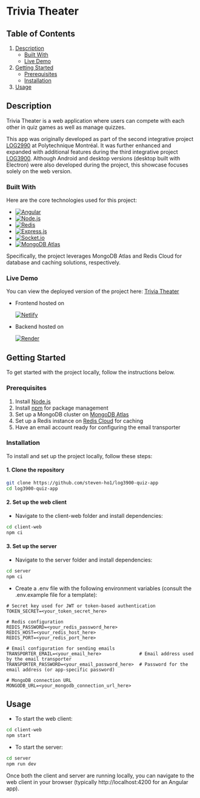 # Trivia Theater

## Table of Contents

1. [Description](#description)
    - [Built With](#built-with)
    - [Live Demo](#live-demo)
2. [Getting Started](#getting-started)
    - [Prerequisites](#prerequisites)
    - [Installation](#installation)
3. [Usage](#usage)

## Description

Trivia Theater is a web application where users can compete with each other in quiz games as well as manage quizzes.

This app was originally developed as part of the second integrative project [LOG2990](https://www.polymtl.ca/programmes/cours/projet-de-logiciel-dapplication-web) at Polytechnique Montréal.
It was further enhanced and expanded with additional features during the third integrative project [LOG3900](https://www.polymtl.ca/programmes/cours/projet-devolution-dun-logiciel). Although Android and desktop versions (desktop built with Electron) were also developed during the project, this showcase focuses solely on the web version.

### Built With

Here are the core technologies used for this project:

-   [![Angular](https://img.shields.io/badge/Angular-DD0031?style=for-the-badge&logo=angular&logoColor=white)](https://angular.dev/)
-   [![Node.js](https://img.shields.io/badge/Node%20js-339933?style=for-the-badge&logo=nodedotjs&logoColor=white)](https://nodejs.org/)
-   [![Redis](https://img.shields.io/badge/redis-%23DD0031.svg?&style=for-the-badge&logo=redis&logoColor=white)](https://redis.io/)
-   [![Express.js](https://img.shields.io/badge/Express%20js-000000?style=for-the-badge&logo=express&logoColor=white)](https://expressjs.com/)
-   [![Socket.io](https://img.shields.io/badge/Socket.io-010101?&style=for-the-badge&logo=Socket.io&logoColor=white)](https://socket.io/)
-   [![MongoDB Atlas](https://img.shields.io/badge/MongoDB-4EA94B?style=for-the-badge&logo=mongodb&logoColor=white)](https://www.mongodb.com/products/platform/atlas-database)

Specifically, the project leverages MongoDB Atlas and Redis Cloud for database and caching solutions, respectively.

### Live Demo

You can view the deployed version of the project here: [Trivia Theater](https://trivia-theater.netlify.app)

-   Frontend hosted on

    [![Netlify](https://img.shields.io/badge/Netlify-00C7B7?style=for-the-badge&logo=netlify&logoColor=white)](https://www.netlify.com/)

-   Backend hosted on

    [![Render](https://img.shields.io/badge/Render-46E3B7?style=for-the-badge&logo=render&logoColor=white)](https://render.com/)

## Getting Started

To get started with the project locally, follow the instructions below.

### Prerequisites

1. Install [Node.js](https://nodejs.org/en/)
2. Install [npm](https://www.npmjs.com/) for package management
3. Set up a MongoDB cluster on [MongoDB Atlas](https://www.mongodb.com/products/platform/atlas-database)
4. Set up a Redis instance on [Redis Cloud](https://redis.io/cloud/) for caching
5. Have an email account ready for configuring the email transporter

### Installation

To install and set up the project locally, follow these steps:

#### 1. Clone the repository

```bash
git clone https://github.com/steven-ho1/log3900-quiz-app
cd log3900-quiz-app
```

#### 2. Set up the web client

-   Navigate to the client-web folder and install dependencies:

```bash
cd client-web
npm ci
```

#### 3. Set up the server

-   Navigate to the server folder and install dependencies:

```bash
cd server
npm ci
```

-   Create a .env file with the following environment variables (consult the .env.example file for a template):

```env
# Secret key used for JWT or token-based authentication
TOKEN_SECRET=<your_token_secret_here>

# Redis configuration
REDIS_PASSWORD=<your_redis_password_here>
REDIS_HOST=<your_redis_host_here>
REDIS_PORT=<your_redis_port_here>

# Email configuration for sending emails
TRANSPORTER_EMAIL=<your_email_here>              # Email address used by the email transporter
TRANSPORTER_PASSWORD=<your_email_password_here>  # Password for the email address (or app-specific password)

# MongoDB connection URL
MONGODB_URL=<your_mongodb_connection_url_here>
```

## Usage

-   To start the web client:

```bash
cd client-web
npm start
```

-   To start the server:

```bash
cd server
npm run dev
```

Once both the client and server are running locally, you can navigate to the web client in your browser (typically http://localhost:4200 for an Angular app).
